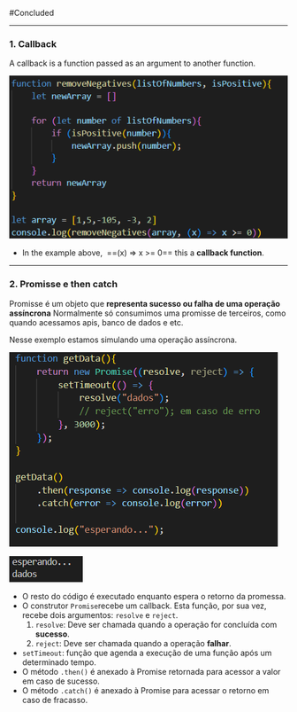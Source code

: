 #Concluded 

---
### **1. Callback**

A callback is a function passed as an argument to another function.

![Pasted image 20250609150854](../../attachments/Pasted%20image%2020250609150854.png)

- In the example above,  ==(x) => x >= 0== this a **callback function**.

---
### **2. Promisse e then catch** 

Promisse é um objeto que **representa sucesso ou falha de uma operação assíncrona** Normalmente só consumimos uma promisse de terceiros, como quando acessamos apis, banco de dados e etc.

Nesse exemplo estamos simulando uma operação assíncrona.

![450](../../attachments/Pasted%20image%2020250609155006.png)

![Pasted image 20250609155023](../../attachments/Pasted%20image%2020250609155023.png)

- O resto do código é executado enquanto espera o retorno da promessa.
- O construtor `Promise`recebe um callback. Esta função, por sua vez, recebe dois argumentos: `resolve` e `reject`.
	1. `resolve`: Deve ser chamada quando a operação for concluída com **sucesso**. 
	2. `reject`: Deve ser chamada quando a operação **falhar**. 
- `setTimeout`:  função que agenda a execução de uma função após um determinado tempo.
- O método `.then()` é anexado à Promise retornada para acessor a valor em caso de sucesso.
- O método `.catch()` é anexado à Promise para acessar o retorno em caso de fracasso.

